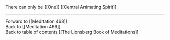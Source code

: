 There can only be [[One]] [[Central Animating Spirit]]. 

___

Forward to [[Meditation 468]]  
Back to [[Meditation 466]]  
Back to table of contents [[The Lionsberg Book of Meditations]]  